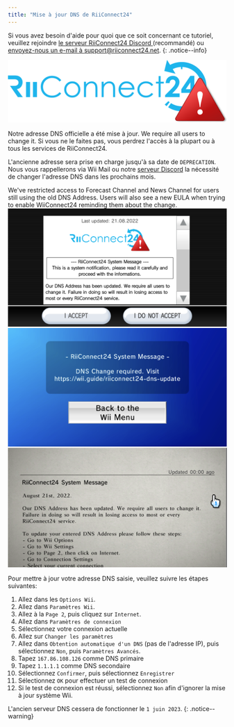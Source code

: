 ```yaml
---
title: "Mise à jour DNS de RiiConnect24"
---
```


Si vous avez besoin d'aide pour quoi que ce soit concernant ce tutoriel, veuillez rejoindre [ le serveur RiiConnect24 Discord ](https://discord.gg/rc24) (recommandé) ou [envoyez-nous un e-mail à support@riiconnect24.net](mailto:support@riiconnect24.net).
{: .notice--info}

![RiiConnect24 Logo](/images/logo_blue_warning.png)

Notre adresse DNS officielle a été mise à jour. We require all users to change it. Si vous ne le faites pas, vous perdrez l'accès à la plupart ou à tous les services de RiiConnect24.

L'ancienne adresse sera prise en charge jusqu'à sa date de `DEPRECATION`. Nous vous rappellerons via Wii Mail ou notre [serveur Discord](https://discord.gg/rc24) la nécessité de changer l'adresse DNS dans les prochains mois.

We've restricted access to Forecast Channel and News Channel for users still using the old DNS Address. Users will also see a new EULA when trying to enable WiiConnect24 reminding them about the change. ![The notification on the EULA confirmation screen.](/images/eula_change_dns_notification.png) ![The notification on the Forecast Channel](/images/forecast_change_dns_notification.png) ![The notification on the News Channel](/images/news_channel_change_dns_notification.png)

Pour mettre à jour votre adresse DNS saisie, veuillez suivre les étapes suivantes:

1. Allez dans les `Options Wii`.
2. Allez dans `Paramètres Wii`.
3. Allez à la `Page 2`, puis cliquez sur `Internet`.
4. Allez dans `Paramètres de connexion`
5. Sélectionnez votre connexion actuelle
6. Allez sur `Changer les paramètres`
7. Allez dans `Obtention automatique d'un DNS` (pas de l'adresse IP), puis sélectionnez `Non`, puis `Paramètres Avancés`.
8. Tapez `167.86.108.126` comme DNS primaire
9. Tapez `1.1.1.1` comme DNS secondaire
10. Sélectionnez `Confirmer`, puis sélectionnez `Enregistrer`
11. Sélectionnez `OK` pour effectuer un test de connexion
12. Si le test de connexion est réussi, sélectionnez `Non` afin d'ignorer la mise à jour système Wii.

L'ancien serveur DNS cessera de fonctionner le `1 juin 2023`.
{: .notice--warning}